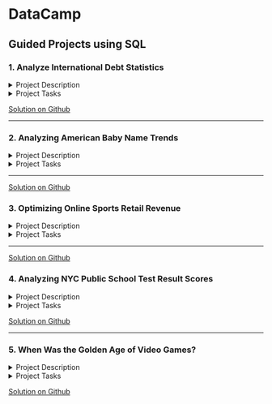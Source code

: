 # DataCamp

## Guided Projects using SQL

### 1. Analyze International Debt Statistics

<details>
<summary> Project Description </summary>
<br>

It's not that we humans only take debts to manage our necessities. A country may also take debt to manage its economy. For example, infrastructure spending is one costly ingredient required for a country's citizens to lead comfortable lives. The World Bank is the organization that provides debt to countries.

In this project, you are going to analyze international debt data collected by The World Bank. The dataset contains information about the amount of debt (in USD) owed by developing countries across several categories. You are going to find the answers to questions like:

What is the total amount of debt that is owed by the countries listed in the dataset?
Which country owns the maximum amount of debt and what does that amount look like?
What is the average amount of debt owed by countries across different debt indicators?
The data used in this project is provided by The World Bank. It contains both national and regional debt statistics for several countries across the globe as recorded from 1970 to 2015.

</details>

<details>
<summary> Project Tasks </summary>
<br>

  1. The World Bank's international debt data
  
  2) Finding the number of distinct countries

  3) Finding out the distinct debt indicators

  4) Totaling the amount of debt owed by the countries

  5) Country with the highest debt

  6) Average amount of debt across indicators

  7) The highest amount of principal repayments

  8) The most common debt indicator

  9) Other viable debt issues and conclusion


</details>


[Solution on Github](https://github.com/Haazem/Data-Analysis-Projects/tree/main/DataCamp-Projects/Analyze%20International%20Debt%20Statistics)


  
  
----

### 2. Analyzing American Baby Name Trends

<details>
<summary> Project Description </summary>
<br>

What makes a name timeless or trendy? In this project, you'll use data published by the U.S. Social Security Administration spanning over a hundred years to understand American baby name tastes.

The ranking, grouping, joining, ordering, and pattern matching skills you'll use in this project are broadly applicable: understanding changing tastes is a key competency for businesses as well as parents searching for a baby name!

</details>


<details>
<summary> Project Tasks </summary>
<br>

1. Classic American names

2. Timeless or trendy?

3. Top-ranked female names since 1920

4. Picking a baby name

5. The Olivia expansion

6. Many males with the same name

7. Top male names over the years

8. The most years at number one

</details>

----

[Solution on Github](https://github.com/Haazem/Data-Analysis-Projects/tree/main/DataCamp-Projects/Analyzing%20American%20Baby%20Name%20Trends)


### 3. Optimizing Online Sports Retail Revenue


<details>
<summary> Project Description </summary>
<br>
Sports clothing is a booming sector!

In this notebook, you will use your SQL skills to analyze product data for an online sports retail company.

You will work with numeric, string, and timestamp data on pricing and revenue, ratings, reviews, descriptions, and website traffic.

You will use techniques such as aggregation, cleaning, labeling, Common Table Expressions, and correlation to produce recommendations on how the company can maximize revenue!

</details>



<details>
<summary>Project Tasks </summary>
<br>

1. Counting missing values

2. Nike vs Adidas pricing

3. Labeling price ranges

4. Average discount by brand

5. Correlation between revenue and reviews

6. Ratings and reviews by product description length

7. Reviews by month and brand

8. Footwear product performance

9. Clothing product performance

</details>

----

[Solution on Github](https://github.com/Haazem/Data-Analysis-Projects/tree/main/DataCamp-Projects/Optimizing%20Online%20Sports%20Retail%20Revenue)



### 4. Analyzing NYC Public School Test Result Scores


<details>
<summary> Project Description </summary>
<br>

Every year, school test results play a role in deciding the fate of millions of students. In America, the SAT is a major part of the college admissions process.

In this project, you will work with a SQL database containing test performance from NYC's public schools.

You will look at how performance varies by borough, identify how many schools fail to report information, and find the top ten performing schools across the city!

</details>



<details>
<summary> Project Tasks </summary>
<br>

1. Inspecting the data

2. Finding missing values

3. Schools by building code

4. Best schools for math

5. Lowest reading score

6. Best writing school

7. Top 10 schools

8. Ranking boroughs

9. Brooklyn numbers


</details>


[Solution on Github](https://github.com/Haazem/Data-Analysis-Projects/tree/main/DataCamp-Projects/Analyzing%20NYC%20Public%20School%20Test%20Result%20Scores)



----

### 5. When Was the Golden Age of Video Games?


<details>
<summary> Project Description </summary>
<br>

In this project, you'll analyze video game critic and user scores as well as sales data for the top 400 video games released since 1977. You'll search for a golden age of video games by identifying release years that users and critics liked best, and you'll explore the business side of gaming by looking at game sales data.

Your search will involve joining datasets and comparing results with set theory. You'll also filter, group, and order data. Make sure you brush up on these skills before trying this project!


</details>



<details>
<summary> Project Tasks </summary>
<br>

1. The ten best-selling video games

2. Missing review scores

3. Years that video game critics loved

4. Was 1982 really that great?

5. Years that dropped off the critics' favorites list

6. Years video game players loved

7. Years that both players and critics loved

8. Sales in the best video game years

</details>


[Solution on Github](https://github.com/Haazem/Data-Analysis-Projects/tree/main/DataCamp-Projects/When%20Was%20the%20Golden%20Age%20of%20Video%20Games%3F)























